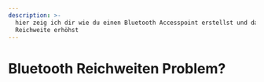 ```yaml
---
description: >-
  hier zeig ich dir wie du einen Bluetooth Accesspoint erstellst und damit deine
  Reichweite erhöhst
---
```


# Bluetooth Reichweiten Problem?

